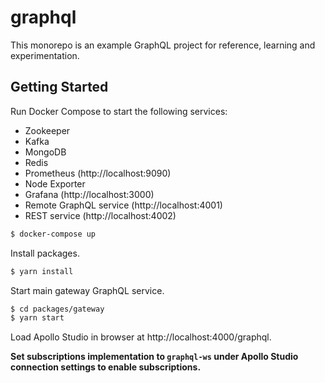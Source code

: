 # graphql

This monorepo is an example GraphQL project for reference, learning and experimentation.

## Getting Started

Run Docker Compose to start the following services:
- Zookeeper
- Kafka
- MongoDB
- Redis
- Prometheus (http://localhost:9090)
- Node Exporter
- Grafana (http://localhost:3000)
- Remote GraphQL service (http://localhost:4001)
- REST service (http://localhost:4002)

```sh
$ docker-compose up
```

Install packages.

```sh
$ yarn install
```

Start main gateway GraphQL service.

```sh
$ cd packages/gateway
$ yarn start
```

Load Apollo Studio in browser at http://localhost:4000/graphql.

**Set subscriptions implementation to `graphql-ws` under Apollo Studio connection settings to enable subscriptions.**

